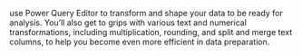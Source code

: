  use Power Query Editor to transform and shape your data to be ready for analysis. You’ll also get to grips with various text and numerical transformations, including multiplication, rounding, and split and merge text columns, to help you become even more efficient in data preparation.
